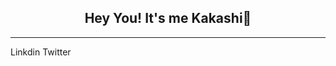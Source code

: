 <h2 align="center">Hey You! It's me Kakashi👋</h2>
<hr>
<nav>
  <span>
    <a>Linkdin</a>
    <a>Twitter</a>
</nav>
